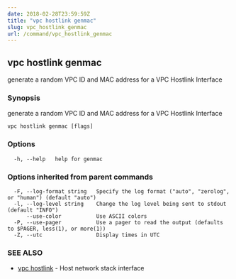 ```yaml
---
date: 2018-02-28T23:59:59Z
title: "vpc hostlink genmac"
slug: vpc_hostlink_genmac
url: /command/vpc_hostlink_genmac
---
```

## vpc hostlink genmac

generate a random VPC ID and MAC address for a VPC Hostlink Interface

### Synopsis


generate a random VPC ID and MAC address for a VPC Hostlink Interface

```
vpc hostlink genmac [flags]
```

### Options

```
  -h, --help   help for genmac
```

### Options inherited from parent commands

```
  -F, --log-format string   Specify the log format ("auto", "zerolog", or "human") (default "auto")
  -l, --log-level string    Change the log level being sent to stdout (default "INFO")
      --use-color           Use ASCII colors
  -P, --use-pager           Use a pager to read the output (defaults to $PAGER, less(1), or more(1))
  -Z, --utc                 Display times in UTC
```

### SEE ALSO
* [vpc hostlink](/command/vpc_hostlink)	 - Host network stack interface

